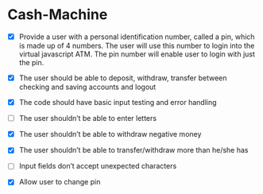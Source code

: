 # Cash-Machine

- [x] Provide a user with a personal identification number, called a pin, which is made up of 4 numbers. The user will use this number to login into the virtual javascript ATM. The pin number will enable user to login with just the pin.

- [x] The user should be able to deposit, withdraw, transfer between checking and saving accounts and logout

- [x] The code should have basic input testing and error handling

- [ ] The user shouldn’t be able to enter letters

- [x] The user shouldn’t be able to withdraw negative money

- [x] The user shouldn’t be able to transfer/withdraw more than he/she has

- [ ] Input fields don’t accept unexpected characters

- [x] Allow user to change pin